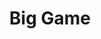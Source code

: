 ---
title: Big Game
id: 004
price: 0
tags:
  - Super Bowl
  - February
  - Cooking
  - Grocery
start_date: 2019-01-15 00:00:00
stop_date: 2019-02-03 00:00:00
youtube_video_id: lgip9Okmbl0
---